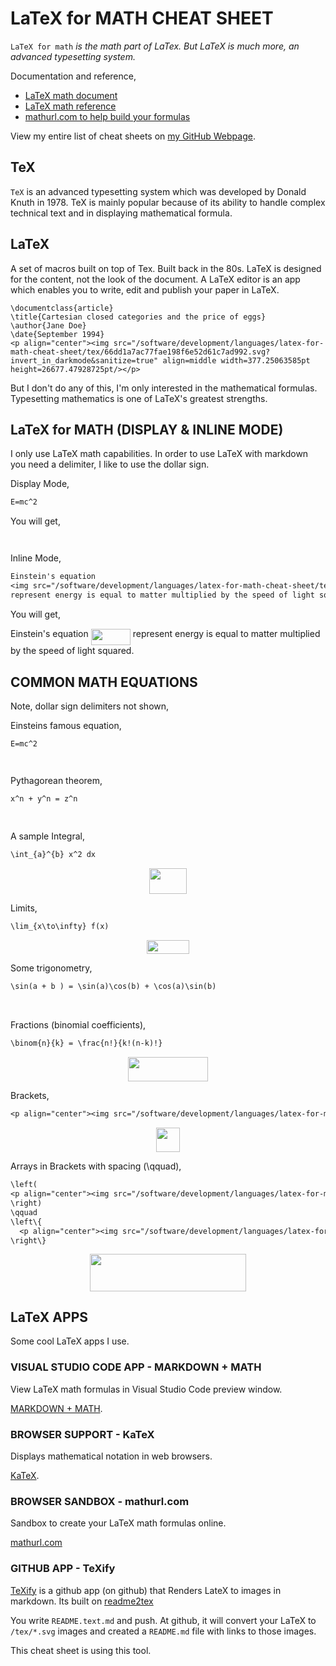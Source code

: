 # LaTeX for MATH CHEAT SHEET

`LaTeX for math` _is the math part of LaTex.  But LaTeX is much more,
an advanced typesetting system._

Documentation and reference,

* [LaTeX math document](https://www.overleaf.com/learn/latex/Mathematical_expressions)
* [LaTeX math reference](https://en.wikibooks.org/wiki/LaTeX/Mathematics)
* [mathurl.com to help build your formulas](http://mathurl.com/)

View my entire list of cheat sheets on
[my GitHub Webpage](https://jeffdecola.github.io/my-cheat-sheets/).

## TeX

`TeX` is an advanced typesetting system which was
developed by Donald Knuth in 1978. TeX is mainly popular
because of its ability to handle complex technical
text and in displaying mathematical formula.

## LaTeX

A set of macros built on top of Tex. Built back in the 80s.
LaTeX is designed for the content, not the look of the document.
A LaTeX editor is an app which enables you to write,
edit and publish your paper in LaTeX.

```
\documentclass{article}
\title{Cartesian closed categories and the price of eggs}
\author{Jane Doe}
\date{September 1994}
<p align="center"><img src="/software/development/languages/latex-for-math-cheat-sheet/tex/66dd1a7ac77fae198f6e52d61c7ad992.svg?invert_in_darkmode&sanitize=true" align=middle width=377.25063585pt height=26677.47928725pt/></p>
```

But I don't do any of this, I'm only interested in
the mathematical formulas. Typesetting mathematics
is one of LaTeX's greatest strengths.

## LaTeX for MATH (DISPLAY & INLINE MODE)

I only use LaTeX math capabilities. In order to use LaTeX
with markdown you need a delimiter, I like to use the dollar sign.

Display Mode,

```txt
E=mc^2
```

You will get,

<p align="center"><img src="/software/development/languages/latex-for-math-cheat-sheet/tex/3abb8c75967ebfdd6439c56912f3d75a.svg?invert_in_darkmode&sanitize=true" align=middle width=63.09925874999999pt height=14.202794099999998pt/></p>

Inline Mode,

```txt
Einstein's equation
<img src="/software/development/languages/latex-for-math-cheat-sheet/tex/ccb175704c18ad5a81177f1274fcd39f.svg?invert_in_darkmode&sanitize=true" align=middle width=63.09925874999999pt height=26.76175259999998pt/>
represent energy is equal to matter multiplied by the speed of light squared.
```

You will get,

Einstein's equation
<img src="/software/development/languages/latex-for-math-cheat-sheet/tex/ccb175704c18ad5a81177f1274fcd39f.svg?invert_in_darkmode&sanitize=true" align=middle width=63.09925874999999pt height=26.76175259999998pt/>
represent energy is equal to matter multiplied by the speed of light squared.

## COMMON MATH EQUATIONS

Note, dollar sign delimiters not shown,

Einsteins famous equation,

```txt
E=mc^2
```

<p align="center"><img src="/software/development/languages/latex-for-math-cheat-sheet/tex/3abb8c75967ebfdd6439c56912f3d75a.svg?invert_in_darkmode&sanitize=true" align=middle width=63.09925874999999pt height=14.202794099999998pt/></p>

Pythagorean theorem,

```txt
x^n + y^n = z^n
```

<p align="center"><img src="/software/development/languages/latex-for-math-cheat-sheet/tex/238cd7abcefb8a6a256d0bec59744770.svg?invert_in_darkmode&sanitize=true" align=middle width=94.44253334999999pt height=14.937954899999998pt/></p>

A sample Integral,

```txt
\int_{a}^{b} x^2 dx
```

<p align="center"><img src="/software/development/languages/latex-for-math-cheat-sheet/tex/7434eb168b5dfced915545b6a422e7b8.svg?invert_in_darkmode&sanitize=true" align=middle width=60.50117205pt height=41.27894265pt/></p>

Limits,

```txt
\lim_{x\to\infty} f(x)
```

<p align="center"><img src="/software/development/languages/latex-for-math-cheat-sheet/tex/b7ecb947fb5547679f1c7ab9a546d2ce.svg?invert_in_darkmode&sanitize=true" align=middle width=68.4019611pt height=22.1917806pt/></p>

Some trigonometry,

```txt
\sin(a + b ) = \sin(a)\cos(b) + \cos(a)\sin(b)
```

<p align="center"><img src="/software/development/languages/latex-for-math-cheat-sheet/tex/85b567a60b6ab8fbc319c720f66f8ae2.svg?invert_in_darkmode&sanitize=true" align=middle width=283.3047162pt height=16.438356pt/></p>

Fractions (binomial coefficients),

```txt
\binom{n}{k} = \frac{n!}{k!(n-k)!}
```

<p align="center"><img src="/software/development/languages/latex-for-math-cheat-sheet/tex/9cc892f15c1314868714ad2b49649eb5.svg?invert_in_darkmode&sanitize=true" align=middle width=127.98480255pt height=39.452455349999994pt/></p>

Brackets,

```txt
<p align="center"><img src="/software/development/languages/latex-for-math-cheat-sheet/tex/2beb7431726139ffb37413b4031f73c1.svg?invert_in_darkmode&sanitize=true" align=middle width=37.5411861pt height=39.452455349999994pt/></p> (7)
```

<p align="center"><img src="/software/development/languages/latex-for-math-cheat-sheet/tex/2beb7431726139ffb37413b4031f73c1.svg?invert_in_darkmode&sanitize=true" align=middle width=37.5411861pt height=39.452455349999994pt/></p>

Arrays in Brackets with spacing (\qquad),

```txt
\left(
<p align="center"><img src="/software/development/languages/latex-for-math-cheat-sheet/tex/fad1567bea2d5ab998f847f43139ed1c.svg?invert_in_darkmode&sanitize=true" align=middle width=70.31975444999999pt height=51.41553615pt/></p>
\right)
\qquad
\left\{
  <p align="center"><img src="/software/development/languages/latex-for-math-cheat-sheet/tex/aa47c680e25b233a2e859fe52c1906a9.svg?invert_in_darkmode&sanitize=true" align=middle width=70.31976105pt height=51.41553615pt/></p>
\right\}
```

<p align="center"><img src="/software/development/languages/latex-for-math-cheat-sheet/tex/b5d5435cc73a6296e41ab39453314d7e.svg?invert_in_darkmode&sanitize=true" align=middle width=250.685226pt height=59.178683850000006pt/></p>

## LaTeX APPS

Some cool LaTeX apps I use.

### VISUAL STUDIO CODE APP - MARKDOWN + MATH

View LaTeX math formulas in Visual Studio Code preview window.

[MARKDOWN + MATH](https://marketplace.visualstudio.com/items?itemName=goessner.mdmath).

### BROWSER SUPPORT - KaTeX

Displays mathematical notation in web browsers.

[KaTeX](https://katex.org/docs/supported.html).

### BROWSER SANDBOX - mathurl.com

Sandbox to create your LaTeX math formulas online.

[mathurl.com](http://mathurl.com/)

### GITHUB APP - TeXify

[TeXify](https://github.com/apps/texify)
is a github app (on github) that Renders LateX to images in markdown.
Its built on
[readme2tex](https://github.com/leegao/readme2tex)

You write `README.text.md` and push.
At github, it will convert your LaTeX to `/tex/*.svg` images and
created a `README.md` file with links to those images.

This cheat sheet is using this tool.

